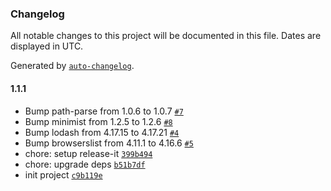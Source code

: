 ### Changelog

All notable changes to this project will be documented in this file. Dates are displayed in UTC.

Generated by [`auto-changelog`](https://github.com/CookPete/auto-changelog).

#### 1.1.1

- Bump path-parse from 1.0.6 to 1.0.7 [`#7`](https://github.com/mleralec/react-progressbar-on-scroll/pull/7)
- Bump minimist from 1.2.5 to 1.2.6 [`#8`](https://github.com/mleralec/react-progressbar-on-scroll/pull/8)
- Bump lodash from 4.17.15 to 4.17.21 [`#4`](https://github.com/mleralec/react-progressbar-on-scroll/pull/4)
- Bump browserslist from 4.11.1 to 4.16.6 [`#5`](https://github.com/mleralec/react-progressbar-on-scroll/pull/5)
- chore: setup release-it [`399b494`](https://github.com/mleralec/react-progressbar-on-scroll/commit/399b4941826a1a84f37b1c381359554b01efe962)
- chore: upgrade deps [`b51b7df`](https://github.com/mleralec/react-progressbar-on-scroll/commit/b51b7dfdbcdb8fec7ae8c248b097e3ce90d1233f)
- init project [`c9b119e`](https://github.com/mleralec/react-progressbar-on-scroll/commit/c9b119efb1c9d76ca7ab9598c6af4c0c36e88ea8)
